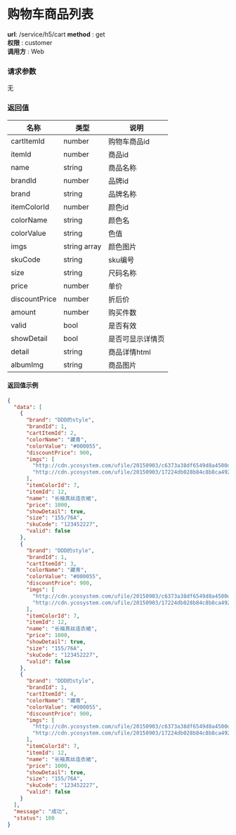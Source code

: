 购物车商品列表
=======

**url**: /service/h5/cart
**method** : get  
**权限** : customer  
**调用方** : Web

### 请求参数

无

### 返回值

|      名称     |     类型     |       说明       |
|---------------|--------------|------------------|
| cartItemId    | number       | 购物车商品id     |
| itemId        | number       | 商品id           |
| name          | string       | 商品名称         |
| brandId       | number       | 品牌id           |
| brand         | string       | 品牌名称         |
| itemColorId   | number       | 颜色id           |
| colorName     | string       | 颜色名           |
| colorValue    | string       | 色值             |
| imgs          | string array | 颜色图片         |
| skuCode       | string       | sku编号          |
| size          | string       | 尺码名称         |
| price         | number       | 单价             |
| discountPrice | number       | 折后价           |
| amount        | number       | 购买件数         |
| valid         | bool         | 是否有效         |
| showDetail    | bool         | 是否可显示详情页 |
| detail        | string       | 商品详情html     |
| albumImg      | string       | 商品图片         |


#### 返回值示例

```json
{
  "data": [
    {
      "brand": "DDD的style",
      "brandId": 1,
      "cartItemId": 2,
      "colorName": "藏青",
      "colorValue": "#000055",
      "discountPrice": 900,
      "imgs": [
        "http://cdn.ycosystem.com/ufile/20150903/c6373a38df6549d8a4500da68d889a80",
        "http://cdn.ycosystem.com/ufile/20150903/17224db028b84c8b8ca4924148eb6e24"
      ],
      "itemColorId": 7,
      "itemId": 12,
      "name": "长袖真丝连衣裙",
      "price": 1000,
      "showDetail": true,
      "size": "155/76A",
      "skuCode": "123452227",
      "valid": false
    },
    {
      "brand": "DDD的style",
      "brandId": 1,
      "cartItemId": 3,
      "colorName": "藏青",
      "colorValue": "#000055",
      "discountPrice": 900,
      "imgs": [
        "http://cdn.ycosystem.com/ufile/20150903/c6373a38df6549d8a4500da68d889a80",
        "http://cdn.ycosystem.com/ufile/20150903/17224db028b84c8b8ca4924148eb6e24"
      ],
      "itemColorId": 7,
      "itemId": 12,
      "name": "长袖真丝连衣裙",
      "price": 1000,
      "showDetail": true,
      "size": "155/76A",
      "skuCode": "123452227",
      "valid": false
    },
    {
      "brand": "DDD的style",
      "brandId": 1,
      "cartItemId": 4,
      "colorName": "藏青",
      "colorValue": "#000055",
      "discountPrice": 900,
      "imgs": [
        "http://cdn.ycosystem.com/ufile/20150903/c6373a38df6549d8a4500da68d889a80",
        "http://cdn.ycosystem.com/ufile/20150903/17224db028b84c8b8ca4924148eb6e24"
      ],
      "itemColorId": 7,
      "itemId": 12,
      "name": "长袖真丝连衣裙",
      "price": 1000,
      "showDetail": true,
      "size": "155/76A",
      "skuCode": "123452227",
      "valid": false
    }
  ],
  "message": "成功",
  "status": 100
}
```